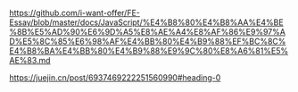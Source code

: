 https://github.com/i-want-offer/FE-Essay/blob/master/docs/JavaScript/%E4%B8%80%E4%B8%AA%E4%BE%8B%E5%AD%90%E6%9D%A5%E8%AE%A4%E8%AF%86%E9%97%AD%E5%8C%85%E6%98%AF%E4%BB%80%E4%B9%88%EF%BC%8C%E4%B8%BA%E4%BB%80%E4%B9%88%E9%9C%80%E8%A6%81%E5%AE%83.md

https://juejin.cn/post/6937469222251560990#heading-0

